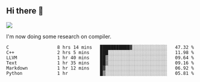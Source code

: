 


<!--
**liusy58/liusy58** is a ✨ _special_ ✨ repository because its `README.md` (this file) appears on your GitHub profile.

Here are some ideas to get you started:

- 🔭 I’m currently working on ...
- 🌱 I’m currently learning ...
- 👯 I’m looking to collaborate on ...
- 🤔 I’m looking for help with ...
- 💬 Ask me about ...
- 📫 How to reach me: ...
- 😄 Pronouns: ...
- ⚡ Fun fact: ...
-->
<!--
![](https://komarev.com/ghpvc/?username=liusy58&color=brightgreen&label=PROFILE+VIEWS)




- 🔭 I’m currently working on my .
- 📫 How to reach me:plz contact me by [email](liusy58@,ail2.sysu.edu.cn) or WeChat(LIUSIYU_58)
- 🏫 I'm an undergraduate in Sun-Yat-sen University majoring in the computer science. Expected to graduate in Spring 2021.
- 👯 I'm now interested in System such as OS, Compiler and Database. 
- 🤔 I’m looking for help with Database System.
-->

## Hi there 👋
![](https://komarev.com/ghpvc/?username=liusy58&color=brightgreen&label=PROFILE+VIEWS)



I'm now doing some research on compiler.



 <!--START_SECTION:waka-->

```text
C                  8 hrs 14 mins   ███████████▓░░░░░░░░░░░░░   47.32 %
C++                2 hrs 5 mins    ███░░░░░░░░░░░░░░░░░░░░░░   11.98 %
LLVM               1 hr 40 mins    ██▒░░░░░░░░░░░░░░░░░░░░░░   09.64 %
Text               1 hr 35 mins    ██▒░░░░░░░░░░░░░░░░░░░░░░   09.16 %
Markdown           1 hr 12 mins    █▓░░░░░░░░░░░░░░░░░░░░░░░   06.92 %
Python             1 hr            █▒░░░░░░░░░░░░░░░░░░░░░░░   05.81 %
```

<!--END_SECTION:waka-->
